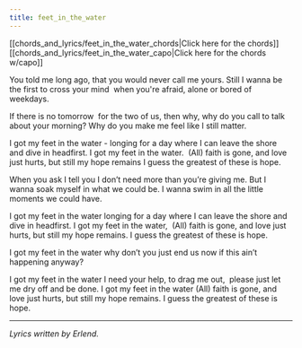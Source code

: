 ```yaml
---
title: feet_in_the_water
---
```


[[chords_and_lyrics/feet_in_the_water_chords|Click here for the chords]]
[[chords_and_lyrics/feet_in_the_water_capo|Click here for the chords w/capo]]

You told me long ago,
that you would never call me yours.
Still I wanna be the first to cross your mind 
when you're afraid, alone or bored of weekdays.

If there is no tomorrow 
for the two of us, then why,
why do you call to talk about your morning?
Why do you make me feel like I still matter.

I got my feet in the water -
longing for a day where I can leave the shore and dive in headfirst.
I got my feet in the water. 
(All) faith is gone, and love just hurts, but still my hope remains
I guess the greatest of these is hope.

When you ask I tell you
I don’t need more than you’re giving me.
But I wanna soak myself in what we could be.
I wanna swim in all the little moments we could have.

I got my feet in the water
longing for a day where I can leave the shore and dive in headfirst.
I got my feet in the water, 
(All) faith is gone, and love just hurts, but still my hope remains.
I guess the greatest of these is hope.

I got my feet in the water
why don’t you just end us now if this ain’t happening anyway?

I got my feet in the water
I need your help, to drag me out, 
please just let me dry off and be done.
I got my feet in the water
(All) faith is gone, and love just hurts, but still my hope remains.
I guess the greatest of these is hope.

---

_Lyrics written by Erlend._